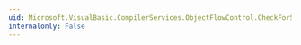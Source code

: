 ```yaml
---
uid: Microsoft.VisualBasic.CompilerServices.ObjectFlowControl.CheckForSyncLockOnValueType(System.Object)
internalonly: False
---
```

